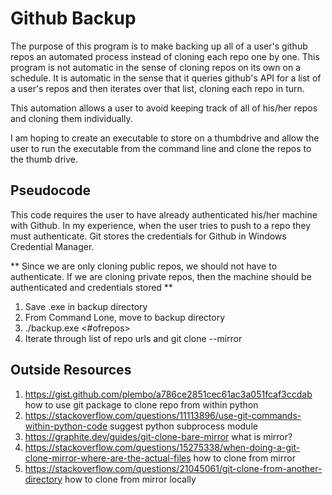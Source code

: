 # Github Backup
The purpose of this program is to make backing up all of a user's github repos an automated process instead of cloning each repo one by one.
This program is not automatic in the sense of cloning repos on its own on a schedule.
It is automatic in the sense that it queries github's API for a list of a user's repos and then iterates over that list, cloning each repo in turn.

This automation allows a user to avoid keeping track of all of his/her repos and cloning them individually.

I am hoping to create an executable to store on a thumbdrive and allow the user to run the executable from the command line and clone the repos to the thumb drive.

## Pseudocode
This code requires the user to have already authenticated his/her machine with Github.
In my experience, when the user tries to push to a repo they must authenticate.  Git stores the credentials for Github in Windows Credential Manager.

** Since we are only cloning public repos, we should not have to authenticate.  If we are cloning private repos, then the machine should be authenticated and credentials stored **

1. Save .exe in backup directory
2. From Command Lone, move to backup directory
3. ./backup.exe <username> <#ofrepos>
4. Iterate through list of repo urls and git clone <url> --mirror

## Outside Resources
1. https://gist.github.com/plembo/a786ce2851cec61ac3a051fcaf3ccdab
   how to use git package to clone repo from within python
2. https://stackoverflow.com/questions/11113896/use-git-commands-within-python-code
   suggest python subprocess module
3. https://graphite.dev/guides/git-clone-bare-mirror
   what is mirror?  
4. https://stackoverflow.com/questions/15275338/when-doing-a-git-clone-mirror-where-are-the-actual-files
   how to clone from mirror
5. https://stackoverflow.com/questions/21045061/git-clone-from-another-directory
   how to clone from mirror locally

